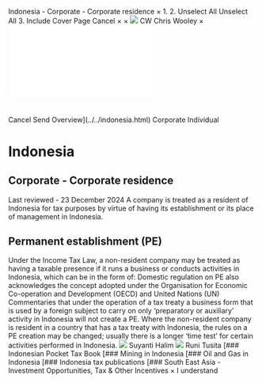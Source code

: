 Indonesia - Corporate - Corporate residence
×
1.
2.
Unselect All
Unselect All
3.
Include Cover Page
Cancel
×
×
![](../../-/media/world-wide-tax-summaries/attachments/global---chris-wooley.ashx%3Frev=ac5e5f3223b34096b1afc2a6009c7320&revision=ac5e5f32-23b3-4096-b1af-c2a6009c7320&hash=859B7ADC84DC2CBEC9760E9E6EE7DE6D0A8BFCDF)
CW
Chris Wooley
×
![](corporate-residence.html)
######
Cancel
Send
Overview](../../indonesia.html)
Corporate
Individual
# Indonesia
## Corporate - Corporate residence
Last reviewed - 23 December 2024
A company is treated as a resident of Indonesia for tax purposes by virtue of having its establishment or its place of management in Indonesia.
## Permanent establishment (PE)
Under the Income Tax Law, a non-resident company may be treated as having a taxable presence if it runs a business or conducts activities in Indonesia, which can be in the form of:
Domestic regulation on PE also acknowledges the concept adopted under the Organisation for Economic Co-operation and Development (OECD) and United Nations (UN) Commentaries that under the operation of a tax treaty a business form that is used by a foreign subject to carry on only ‘preparatory or auxiliary’ activity in Indonesia will not create a PE.
Where the non-resident company is resident in a country that has a tax treaty with Indonesia, the rules on a PE creation may be changed; usually there is a longer ‘time test’ for certain activities performed in Indonesia.
![](../../-/media/world-wide-tax-summaries/indonesiasuyanti-halimindonesia--suyanti-halimjpg20200713131633974.ashx%3Frev=b0a593dfb07142e1951678fbc6ecb14a&revision=b0a593df-b071-42e1-9516-78fbc6ecb14a&hash=B009C15C5981717FDF5596D0098EBAB55DA3CB3B)
Suyanti Halim
![](../../-/media/world-wide-tax-summaries/indonesiaruni-tusitaindonesia--runi-tusitajpg20200713131730880.ashx%3Frev=ebaf430602b843e5a9f4ac347a9fea78&revision=ebaf4306-02b8-43e5-a9f4-ac347a9fea78&hash=A02AA8C2160A31C092210CCF8BF6515BD097FE6C)
Runi Tusita
[### Indonesian Pocket Tax Book
[### Mining in Indonesia
[### Oil and Gas in Indonesia
[### Indonesia tax publications
[### South East Asia - Investment Opportunities, Tax & Other Incentives
×
I understand